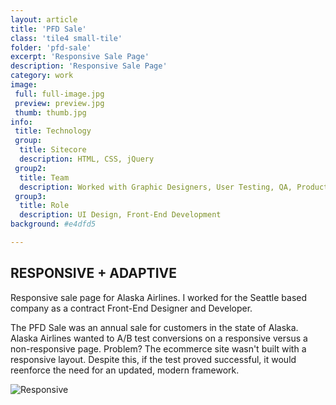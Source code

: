 ```yaml
---
layout: article
title: 'PFD Sale'
class: 'tile4 small-tile'
folder: 'pfd-sale'
excerpt: 'Responsive Sale Page'
description: 'Responsive Sale Page'
category: work
image:
 full: full-image.jpg
 preview: preview.jpg
 thumb: thumb.jpg
info:
 title: Technology
 group: 
  title: Sitecore
  description: HTML, CSS, jQuery
 group2: 
  title: Team
  description: Worked with Graphic Designers, User Testing, QA, Product Manager
 group3: 
  title: Role
  description: UI Design, Front-End Development
background: #e4dfd5

---
```


## RESPONSIVE + ADAPTIVE

Responsive sale page for Alaska Airlines. I worked for the Seattle based company as a contract Front-End Designer and Developer. 

The PFD Sale was an annual sale for customers in the state of Alaska.  Alaska Airlines wanted to A/B test conversions on a responsive versus a non-responsive page. Problem? The ecommerce site wasn't built with a responsive layout.  Despite this, if the test proved successful, it would reenforce the need for an updated, modern framework.

<div class="screenshot-container">
	<img src="/assets/images/work/{{page.folder}}/preview.jpg" srcset="/assets/images/work/{{page.folder}}/preview.jpg, /assets/images/work/{{page.folder}}/preview@2x.jpg" alt="Responsive" />
</div>